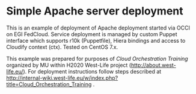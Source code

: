 # Simple Apache server deployment

This is an example of deployment of Apache deployment started via OCCI on EGI FedCloud. Service deployment is managed by custom
Puppet interface which supports r10k (Puppetfile), Hiera bindings
and access to Cloudify context (ctx). Tested on CentOS 7.x.

This example was prepared for purposes of *Cloud Orchestration Training* organized by MU within H2020 West-Life project (http://about.west-life.eu/).
For deployment instructions follow steps described at http://internal-wiki.west-life.eu/w/index.php?title=Cloud_Orchestration_Training . 
